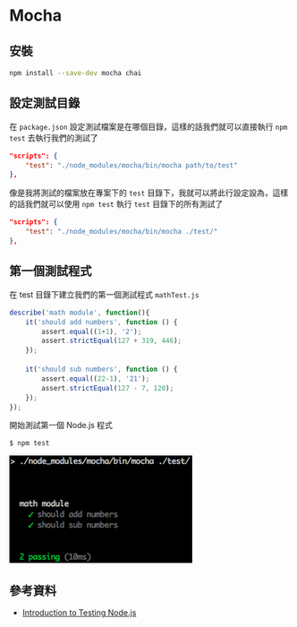 # Mocha

## 安裝

```sh
npm install --save-dev mocha chai
```

## 設定測試目錄

在 `package.json` 設定測試檔案是在哪個目錄，這樣的話我們就可以直接執行 `npm test` 去執行我們的測試了

```json
"scripts": {
    "test": "./node_modules/mocha/bin/mocha path/to/test"
},
```

像是我將測試的檔案放在專案下的 `test` 目錄下，我就可以將此行設定設為，這樣的話我們就可以使用 `npm test` 執行 `test` 目錄下的所有測試了

```json
"scripts": {
    "test": "./node_modules/mocha/bin/mocha ./test/"
},
```

## 第一個測試程式

在 test 目錄下建立我們的第一個測試程式 `mathTest.js`

```js
describe('math module', function(){
    it('should add numbers', function () {
        assert.equal((1+1), '2');
        assert.strictEqual(127 + 319, 446);
    });

    it('should sub numbers', function () {
        assert.equal((22-1), '21');
        assert.strictEqual(127 - 7, 120);
    });
});
```

開始測試第一個 Node.js 程式

```sh
$ npm test
```

![Mocha First Math Test](./images/mocha-first-math-test.png)

## 參考資料
* [Introduction to Testing Node.js](https://www.youtube.com/watch?v=u2XCdkL4bWI)